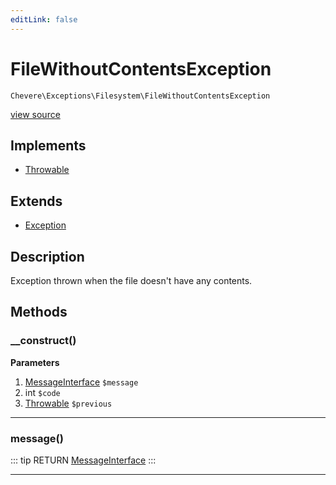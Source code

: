 ```yaml
---
editLink: false
---
```


# FileWithoutContentsException

`Chevere\Exceptions\Filesystem\FileWithoutContentsException`

[view source](https://github.com/chevere/chevere/blob/master/exceptions/Filesystem/FileWithoutContentsException.php)

## Implements

- [Throwable](https://www.php.net/manual/class.throwable)

## Extends

- [Exception](../Core/Exception.md)

## Description

Exception thrown when the file doesn't have any contents.

## Methods

### __construct()

**Parameters**

1. [MessageInterface](../../Interfaces/Message/MessageInterface.md) `$message`
2. int `$code`
3. [Throwable](https://www.php.net/manual/class.throwable) `$previous`

---

### message()

::: tip RETURN
[MessageInterface](../../Interfaces/Message/MessageInterface.md)
:::

---
